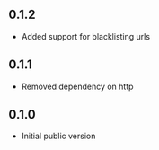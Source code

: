 ## 0.1.2

- Added support for blacklisting urls

## 0.1.1

- Removed dependency on http  

## 0.1.0

- Initial public version
